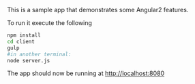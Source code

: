 This is a sample app that demonstrates some Angular2 features.

To run it execute the following
```Bash
npm install
cd client
gulp
#in another terminal:
node server.js
```

The app should now be running at [http://localhost:8080](http://localhost:8080)